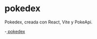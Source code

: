 # pokedex
Pokedex, creada con React, Vite y PokeApi.

-[ pokedex ](https://aegm01.github.io/pokedex/)

